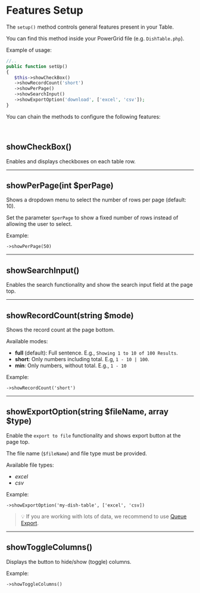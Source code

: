 # Features Setup

The `setup()` method controls general features present in your Table.

You can find this method inside your PowerGrid file (e.g. `DishTable.php`).

Example of usage:

```php
//..
public function setUp()
{
   $this->showCheckBox()
   ->showRecordCount('short')
   ->showPerPage()
   ->showSearchInput()
   ->showExportOption('download', ['excel', 'csv']);
}
```

You can chain the methods to configure the following features:

<br>

## showCheckBox()

Enables and displays checkboxes on each table row.

---

## showPerPage(int $perPage)

Shows a dropdown menu to select the number of rows per page  (default: 10).

Set the parameter `$perPage` to show a fixed number of rows instead of allowing the user to select.

Example:

`->showPerPage(50)`

---

## showSearchInput()

Enables the search functionality and show the search input field at the page top.

---

## showRecordCount(string $mode)

Shows the record count at the page bottom.

Available modes:

- **full** (default): Full sentence. E.g., `Showing 1 to 10 of 100 Results`.
- **short**: Only numbers including total. E.g, `1 - 10 | 100`.
- **min**: Only numbers, without total. E.g., `1 - 10`

Example:

`->showRecordCount('short')`

---

## showExportOption(string $fileName, array $type)

Enable the `export to file` functionality and shows export button at the page top.

The file name (`$fileName`) and file type must be provided.

Available file types:

- *excel*
- *csv*

Example:

`->showExportOption('my-dish-table', ['excel', 'csv])`

> 💡 If you are working with lots of data, we recommend to use [Queue Export](https://livewire-powergrid.docsforge.com/main/queue-export/).

---

## showToggleColumns()

Displays the button to hide/show (toggle) columns.

Example:

`->showToggleColumns()`

